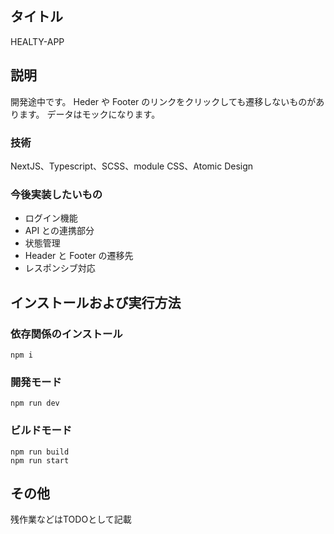 ## タイトル

HEALTY-APP

## 説明

開発途中です。
Heder や Footer のリンクをクリックしても遷移しないものがあります。
データはモックになります。

### 技術

NextJS、Typescript、SCSS、module CSS、Atomic Design

### 今後実装したいもの

- ログイン機能
- API との連携部分
- 状態管理
- Header と Footer の遷移先
- レスポンシブ対応

## インストールおよび実行方法

### 依存関係のインストール

```
npm i
```

### 開発モード

```
npm run dev
```

### ビルドモード

```
npm run build
npm run start
```

## その他

残作業などはTODOとして記載
